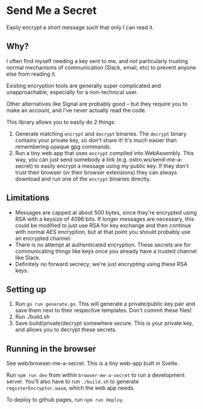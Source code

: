 # Send Me a Secret

Easily encrypt a short message such that only I can read it.

## Why?

I often find myself needing a key sent to me, and not particularly trusting normal mechanisms of communication (Slack, email, etc) to prevent anyone else from reading it.

Existing encryption tools are generally super complicated and unapproachable, especially for a non-technical user.

Other alternatives like Signal are probably good – but they require you to make an account, and I've never actually read the code.

This library allows you to easily do 2 things:

1. Generate matching `encrypt` and `decrypt` binaries. The `decrypt` binary contains your private key, so don't share it! It's much easier than remembering opaque gpg commands.
2. Run a tiny web app that uses `encrypt` compiled into WebAssembly. This way, you can just send somebody a link (e.g. ostro.ws/send-me-a-secret) to easily encrypt a message using my public key. If they don't trust their browser (or their browser extensions) they can always download and run one of the `encrypt` binaries directly.

## Limitations

- Messages are capped at about 500 bytes, since they're encrypted using RSA with a keysize of 4096 bits. If longer messages are necessary, this could be modified to just use RSA for key exchange and then continue with normal AES encryption, but at that point you should probably use an encrypted channel.
- There is no attempt at authenticated encryption. These secrets are for communicating things like keys once you already have a trusted channel like Slack.
- Definitely no forward secrecy; we're just encrypting using these RSA keys.

## Setting up

1. Run `go run generate.go`. This will generate a private/public key pair and save them next to their respective templates. Don't commit these files!
2. Run ./build.sh
3. Save build/private/decrypt somewhere secure. This is your private key, and allows you to decrypt these secrets.

## Running in the browser

See web/browser-me-a-secret. This is a tiny web-app built in Svelte.

Run `npm run dev` from within `browser-me-a-secret` to run a development server. You'll also have to run `./build.sh` to generate `registerEncryptor.wasm`, which the web app needs.

To deploy to github pages, run `npm run deploy`.
